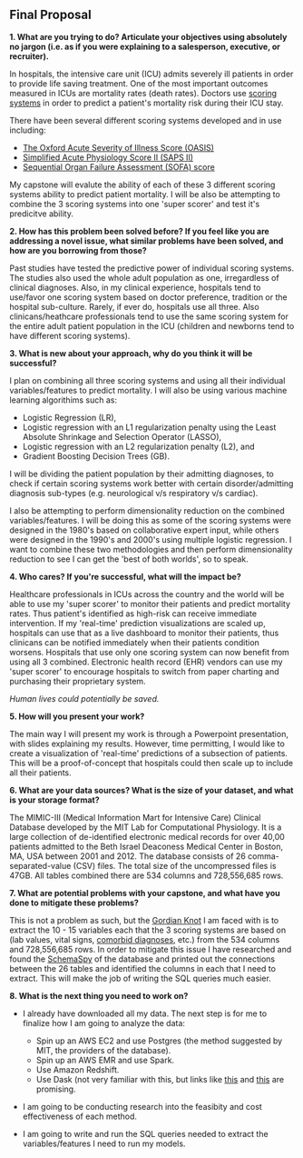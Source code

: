 ## Final Proposal

**1. What are you trying to do?  Articulate your objectives using absolutely no jargon (i.e. as if
you were explaining to a salesperson, executive, or recruiter).**

In hospitals, the intensive care unit (ICU) admits severely ill patients in order to provide life saving treatment. One of the most important outcomes measured in ICUs are mortality rates (death rates). Doctors use [scoring systems](https://en.wikipedia.org/wiki/Medical_Scoring_Systems) in order to predict a patient's mortality risk during their ICU stay. 

There have been several different scoring systems developed and in use including: 
  * [The Oxford Acute Severity of Illness Score (OASIS)](https://www.ncbi.nlm.nih.gov/pubmed/23660729)
  * [Simplified Acute Physiology Score II (SAPS II)](https://en.wikipedia.org/wiki/SAPS_II)
  * [Sequential Organ Failure Assessment (SOFA) score](https://en.wikipedia.org/wiki/SOFA_score) 

My capstone will evalute the ability of each of these 3 different scoring systems ability to predict patient mortality. I will be also be attempting to combine the 3 scoring systems into one 'super scorer' and test it's predicitve ability. 


**2. How has this problem been solved before? If you feel like you are addressing a novel
issue, what similar problems have been solved, and how are you borrowing from those?**

Past studies have tested the predictive power of individual scoring systems. The studies also used the whole adult population as one, irregardless of clinical diagnoses. Also, in my clinical experience, hospitals tend to use/favor one scoring system based on doctor preference, tradition or the hospital sub-culture. Rarely, if ever do, hospitals use all three. Also clinicans/heathcare professionals tend to use the same scoring system for the entire adult patient population in the ICU (children and newborns tend to have different scoring systems). 

**3. What is new about your approach, why do you think it will be successful?**

I plan on combining all three scoring systems and using all their individual variables/features to predict mortality. I will also be using various machine learning algorithims such as: 
  * Logistic Regression (LR),
  * Logistic regression with an L1 regularization penalty using the Least Absolute Shrinkage and Selection Operator
(LASSO), 
  * Logistic regression with an L2 regularization penalty (L2), and
  * Gradient Boosting Decision Trees (GB).
 
 I will be dividing the patient population by their admitting diagnoses, to check if certain scoring systems work better with certain disorder/admitting diagnosis sub-types (e.g. neurological v/s respiratory v/s cardiac). 
 
 I also be attempting to perform dimensionality reduction on the combined variables/features. I will be doing this as some of the scoring systems were designed in the 1980's based on collaborative expert input, while others were designed in the 1990's and 2000's using multiple logistic regression. I want to combine these two methodologies and then perform dimensionality reduction to see I can get the 'best of both worlds', so to speak. 


**4. Who cares?  If you're successful, what will the impact be?**

Healthcare professionals in ICUs across the country and the world will be able to use my 'super scorer' to monitor their patients and predict mortality rates. Thus patient's identified as high-risk can receive immediate intervention. If my 'real-time' prediction visualizations are scaled up, hospitals can use that as a live dashboard to monitor their patients, thus clinicans can be notified immediately when their patients condition worsens. Hospitals that use only one scoring system can now benefit from using all 3 combined. Electronic health record (EHR) vendors can use my 'super scorer' to encourage hospitals to switch from paper charting and purchasing their proprietary system. 

*Human lives could potentially be saved.*  


**5. How will you present your work?** 
  
The main way I will present my work is through a Powerpoint presentation, with slides explaining my results. However, time permitting, I would like to create a visualization of 'real-time' predictions of a subsection of patients. This will be a proof-of-concept that hospitals could then scale up to include all their patients. 

**6. What are your data sources? What is the size of your dataset, and what is your storage format?**

The MIMIC-III (Medical Information Mart for Intensive Care) Clinical Database developed by the MIT Lab for Computational Physiology. It is a large collection of de-identified electronic medical records for over 40,00 patients admitted to the Beth Israel Deaconess Medical Center in Boston, MA, USA between 2001 and 2012. The database consists of 26 comma-separated-value (CSV) files. The total size of the uncompressed files is 47GB. All tables combined there are 534 columns and 728,556,685 rows. 


**7. What are potential problems with your capstone, and what have you done to mitigate these problems?**

This is not a problem as such, but the [Gordian Knot](https://en.wikipedia.org/wiki/Gordian_Knot) I am faced with is to extract the 10 - 15 variables each that the 3 scoring systems are based on (lab values, vital signs, [comorbid diagnoses](https://en.wikipedia.org/wiki/Comorbidity), etc.) from the 534 columns and 728,556,685 rows. In order to mitigate this issue I have researched and found the [SchemaSpy](http://schemaspy.org/) of the database and printed out the connections between the 26 tables and identified the columns in each that I need to extract. This will make the job of writing the SQL queries much easier. 


**8. What is the next thing you need to work on?**
  
  * I already have downloaded all my data. The next step is for me to finalize how I am going to analyze the data: 
    * Spin up an AWS EC2 and use Postgres (the method suggested by MIT, the providers of the database). 
    * Spin up an AWS EMR and use Spark. 
    * Use Amazon Redshift. 
    * Use Dask (not very familiar with this, but links like [this](http://docs.dask.org/en/latest/spark.html) and [this](https://matthewrocklin.com/blog//work/2018/08/28/dataframe-performance-high-level) are promising. 
  
  * I am going to be conducting research into the feasibity and cost effectiveness of each method. 
  * I am going to write and run the SQL queries needed to extract the variables/features I need to run my models. 
